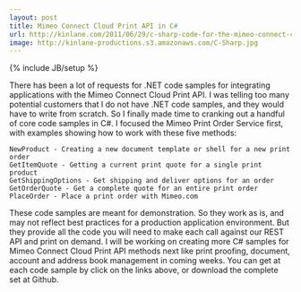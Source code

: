 ```yaml
---
layout: post
title: Mimeo Connect Cloud Print API in C#
url: http://kinlane.com/2011/06/29/c-sharp-code-for-the-mimeo-connect-cloud-print-api/
image: http://kinlane-productions.s3.amazonaws.com/C-Sharp.jpg
---
```

{% include JB/setup %}

There has been a lot of requests for .NET code samples for integrating applications with the Mimeo Connect Cloud Print API.
I was telling too many potential customers that I do not have .NET code samples, and they would have to write from scratch.
So I finally made time to cranking out a handful of core code samples in C#.  I focused the Mimeo Print Order Service first, with examples showing how to work with these five methods:

	NewProduct - Creating a new document template or shell for a new print order
	GetItemQuote - Getting a current print quote for a single print product
	GetShippingOptions - Get shipping and deliver options for an order
	GetOrderQuote - Get a complete quote for an entire print order
	PlaceOrder - Place a print order with Mimeo.com

These code samples are meant for demonstration.  So they work as is, and may not reflect best practices for a production application environment.  But they provide all the code you will need to make each call against our REST API and print on demand.
I will be working on creating more C# samples for Mimeo Connect Cloud Print API methods next like print proofing, document, account and address book management in coming weeks.
You can get at each code sample by click on the links above, or download the complete set at Github.
